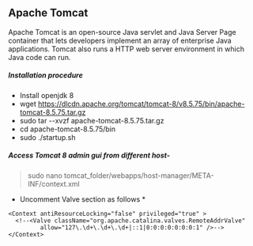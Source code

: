 ## Apache Tomcat
Apache Tomcat is an open-source Java servlet and Java Server Page container that lets developers implement an array of enterprise Java applications. Tomcat also runs a HTTP web server environment in which Java code can run.

##### Installation procedure
- Install openjdk 8
- wget https://dlcdn.apache.org/tomcat/tomcat-8/v8.5.75/bin/apache-tomcat-8.5.75.tar.gz
- sudo tar --xvzf apache-tomcat-8.5.75.tar.gz
- cd apache-tomcat-8.5.75/bin
- sudo ./startup.sh 

##### Access Tomcat 8 admin gui from different host-

> sudo nano tomcat_folder/webapps/host-manager/META-INF/context.xml

* Uncomment Valve section as follows *
```
<Context antiResourceLocking="false" privileged="true" >
  <!--<Valve className="org.apache.catalina.valves.RemoteAddrValve"
         allow="127\.\d+\.\d+\.\d+|::1|0:0:0:0:0:0:0:1" />-->
</Context>
```

